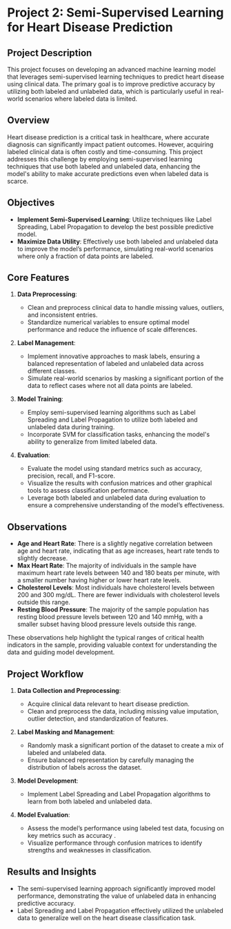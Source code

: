 # **Project 2: Semi-Supervised Learning for Heart Disease Prediction**

## **Project Description**

This project focuses on developing an advanced machine learning model that leverages semi-supervised learning techniques to predict heart disease using clinical data. The primary goal is to improve predictive accuracy by utilizing both labeled and unlabeled data, which is particularly useful in real-world scenarios where labeled data is limited.

## **Overview**

Heart disease prediction is a critical task in healthcare, where accurate diagnosis can significantly impact patient outcomes. However, acquiring labeled clinical data is often costly and time-consuming. This project addresses this challenge by employing semi-supervised learning techniques that use both labeled and unlabeled data, enhancing the model's ability to make accurate predictions even when labeled data is scarce.

## **Objectives**

- **Implement Semi-Supervised Learning**: Utilize techniques like Label Spreading, Label Propagation to develop the best possible predictive model.
- **Maximize Data Utility**: Effectively use both labeled and unlabeled data to improve the model’s performance, simulating real-world scenarios where only a fraction of data points are labeled.

## **Core Features**

1. **Data Preprocessing**:
   - Clean and preprocess clinical data to handle missing values, outliers, and inconsistent entries.
   - Standardize numerical variables to ensure optimal model performance and reduce the influence of scale differences.

2. **Label Management**:
   - Implement innovative approaches to mask labels, ensuring a balanced representation of labeled and unlabeled data across different classes.
   - Simulate real-world scenarios by masking a significant portion of the data to reflect cases where not all data points are labeled.

3. **Model Training**:
   - Employ semi-supervised learning algorithms such as Label Spreading and Label Propagation to utilize both labeled and unlabeled data during training.
   - Incorporate SVM for classification tasks, enhancing the model's ability to generalize from limited labeled data.

4. **Evaluation**:
   - Evaluate the model using standard metrics such as accuracy, precision, recall, and F1-score.
   - Visualize the results with confusion matrices and other graphical tools to assess classification performance.
   - Leverage both labeled and unlabeled data during evaluation to ensure a comprehensive understanding of the model’s effectiveness.

## **Observations**

- **Age and Heart Rate**: There is a slightly negative correlation between age and heart rate, indicating that as age increases, heart rate tends to slightly decrease.
- **Max Heart Rate**: The majority of individuals in the sample have maximum heart rate levels between 140 and 180 beats per minute, with a smaller number having higher or lower heart rate levels.
- **Cholesterol Levels**: Most individuals have cholesterol levels between 200 and 300 mg/dL. There are fewer individuals with cholesterol levels outside this range.
- **Resting Blood Pressure**: The majority of the sample population has resting blood pressure levels between 120 and 140 mmHg, with a smaller subset having blood pressure levels outside this range.

These observations help highlight the typical ranges of critical health indicators in the sample, providing valuable context for understanding the data and guiding model development.

## **Project Workflow**

1. **Data Collection and Preprocessing**:
   - Acquire clinical data relevant to heart disease prediction.
   - Clean and preprocess the data, including missing value imputation, outlier detection, and standardization of features.

2. **Label Masking and Management**:
   - Randomly mask a significant portion of the dataset to create a mix of labeled and unlabeled data.
   - Ensure balanced representation by carefully managing the distribution of labels across the dataset.

3. **Model Development**:
   - Implement Label Spreading and Label Propagation algorithms to learn from both labeled and unlabeled data.
    

4. **Model Evaluation**:
   - Assess the model’s performance using labeled test data, focusing on key metrics such as accuracy .
   - Visualize performance through confusion matrices to identify strengths and weaknesses in classification.
 

 

## **Results and Insights**

- The semi-supervised learning approach significantly improved model performance, demonstrating the value of unlabeled data in enhancing predictive accuracy.
- Label Spreading and Label Propagation effectively utilized the unlabeled data to generalize well on the heart disease classification task.
 

 

 
